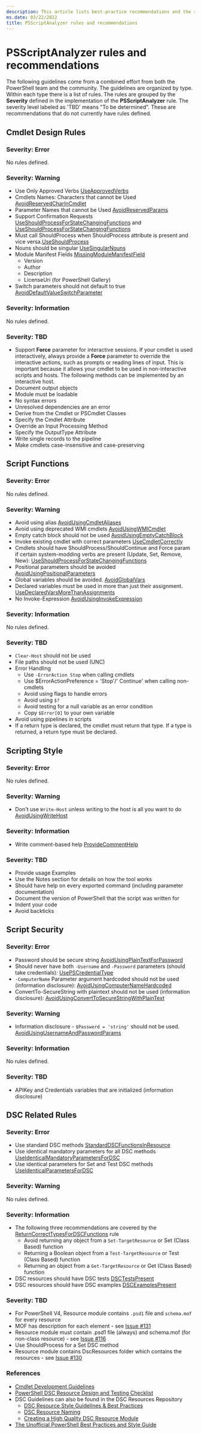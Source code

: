 ```yaml
---
description: This article lists best-practice recommendations and the rules associated with them.
ms.date: 03/22/2022
title: PSScriptAnalyzer rules and recommendations
---
```

# PSScriptAnalyzer rules and recommendations

The following guidelines come from a combined effort from both the PowerShell team and the
community. The guidelines are organized by type. Within each type there is a list of rules. The
rules are grouped by the **Severity** defined in the implementation of the **PSScriptAnalyzer** rule.
The severity level labeled as 'TBD' means "To be determined". These are recommendations that do not
currently have rules defined.

## Cmdlet Design Rules

### Severity: Error

No rules defined.

### Severity: Warning

- Use Only Approved Verbs [UseApprovedVerbs](Rules/UseApprovedVerbs.md)
- Cmdlets Names: Characters that cannot be Used
  [AvoidReservedCharInCmdlet](Rules/ReservedCmdletChar.md)
- Parameter Names that cannot be Used
  [AvoidReservedParams](Rules/ReservedParams.md)
- Support Confirmation Requests
  [UseShouldProcessForStateChangingFunctions](Rules/UseShouldProcessForStateChangingFunctions.md)
  and
  [UseShouldProcessForStateChangingFunctions](Rules/UseShouldProcessForStateChangingFunctions.md)
- Must call ShouldProcess when ShouldProcess attribute is present and vice
  versa.[UseShouldProcess](Rules/ShouldProcess.md)
- Nouns should be singular
  [UseSingularNouns](Rules/UseSingularNouns.md)
- Module Manifest Fields
  [MissingModuleManifestField](Rules/MissingModuleManifestField.md)
  - Version
  - Author
  - Description
  - LicenseUri (for PowerShell Gallery)
- Switch parameters should not default to true
  [AvoidDefaultValueSwitchParameter](Rules/AvoidDefaultValueSwitchParameter.md)

### Severity: Information

No rules defined.

### Severity: TBD

- Support **Force** parameter for interactive sessions. If your cmdlet is used interactively, always
  provide a **Force** parameter to override the interactive actions, such as prompts or reading
  lines of input. This is important because it allows your cmdlet to be used in non-interactive
  scripts and hosts. The following methods can be implemented by an interactive host.
- Document output objects
- Module must be loadable
- No syntax errors
- Unresolved dependencies are an error
- Derive from the Cmdlet or PSCmdlet Classes
- Specify the Cmdlet Attribute
- Override an Input Processing Method
- Specify the OutputType Attribute
- Write single records to the pipeline
- Make cmdlets case-insensitive and case-preserving

## Script Functions

### Severity: Error

No rules defined.

### Severity: Warning

- Avoid using alias
  [AvoidUsingCmdletAliases](Rules/AvoidUsingCmdletAliases.md)
- Avoid using deprecated WMI cmdlets
  [AvoidUsingWMICmdlet](Rules/AvoidUsingWMICmdlet.md)
- Empty catch block should not be used
  [AvoidUsingEmptyCatchBlock](Rules/AvoidUsingEmptyCatchBlock.md)
- Invoke existing cmdlet with correct parameters
  [UseCmdletCorrectly](Rules/UseCmdletCorrectly.md)
- Cmdlets should have ShouldProcess/ShouldContinue and Force param if certain system-modding verbs
  are present (Update, Set, Remove, New):
  [UseShouldProcessForStateChangingFunctions](Rules/UseShouldProcessForStateChangingFunctions.md)
- Positional parameters should be avoided
  [AvoidUsingPositionalParameters](Rules/AvoidUsingPositionalParameters.md)
- Global variables should be avoided.
  [AvoidGlobalVars](Rules/AvoidGlobalVars.md)
- Declared variables must be used in more than just their assignment.
  [UseDeclaredVarsMoreThanAssignments](Rules/UseDeclaredVarsMoreThanAssignments.md)
- No Invoke-Expression
  [AvoidUsingInvokeExpression](Rules/AvoidUsingInvokeExpression.md)

### Severity: Information

No rules defined.

### Severity: TBD

- `Clear-Host` should not be used
- File paths should not be used (UNC)
- Error Handling
  - Use `-ErrorAction Stop` when calling cmdlets
  - Use $ErrorActionPreference = 'Stop'/' Continue' when calling non-cmdlets
  - Avoid using flags to handle errors
  - Avoid using `$?`
  - Avoid testing for a null variable as an error condition
  - Copy `$Error[0]` to your own variable
- Avoid using pipelines in scripts
- If a return type is declared, the cmdlet must return that type. If a type is returned, a return
  type must be declared.

## Scripting Style

### Severity: Error

No rules defined.

### Severity: Warning

- Don't use `Write-Host` unless writing to the host is all you want to do
  [AvoidUsingWriteHost](Rules/AvoidUsingWriteHost.md)

### Severity: Information

- Write comment-based help
  [ProvideCommentHelp](Rules/ProvideCommentHelp.md)

### Severity: TBD

- Provide usage Examples
- Use the Notes section for details on how the tool works
- Should have help on every exported command (including parameter documentation)
- Document the version of PowerShell that the script was written for
- Indent your code
- Avoid backticks

## Script Security

### Severity: Error

- Password should be secure string
  [AvoidUsingPlainTextForPassword](Rules/AvoidUsingPlainTextForPassword.md)
- Should never have both `-Username` and `-Password` parameters (should take credentials):
  [UsePSCredentialType](Rules/UsePSCredentialType.md)
- `-ComputerName` Parameter argument hardcoded should not be used (information disclosure):
  [AvoidUsingComputerNameHardcoded](Rules/AvoidUsingComputerNameHardcoded.md)
- ConvertTo-SecureString with plaintext should not be used (information disclosure):
  [AvoidUsingConvertToSecureStringWithPlainText](Rules/AvoidUsingConvertToSecureStringWithPlainText.md)

### Severity: Warning

- Information disclosure - `$Password = 'string'` should not be used.
  [AvoidUsingUsernameAndPasswordParams](Rules/AvoidUsingUsernameAndPasswordParams.md)

### Severity: Information

No rules defined.

### Severity: TBD

- APIKey and Credentials variables that are initialized (information disclosure)

## DSC Related Rules

### Severity: Error

- Use standard DSC methods
  [StandardDSCFunctionsInResource](Rules/DSCStandardDSCFunctionsInResource.md)
- Use identical mandatory parameters for all DSC methods
  [UseIdenticalMandatoryParametersForDSC](Rules/DSCUseIdenticalMandatoryParametersForDSC.md)
- Use identical parameters for Set and Test DSC methods
  [UseIdenticalParametersForDSC](Rules/DSCUseIdenticalParametersForDSC.md)

### Severity: Warning

No rules defined.

### Severity: Information

- The following three recommendations are covered by the
  [ReturnCorrectTypesForDSCFunctions](Rules/DSCReturnCorrectTypesForDSCFunctions.md) rule
  - Avoid returning any object from a `Set-TargetResource` or Set (Class Based) function
  - Returning a Boolean object from a `Test-TargetResource` or Test (Class Based) function
  - Returning an object from a `Get-TargetResource` or Get (Class Based) function
- DSC resources should have DSC tests [DSCTestsPresent](Rules/DSCDscTestsPresent.md)
- DSC resources should have DSC examples [DSCExamplesPresent](Rules/DSCDscExamplesPresent.md)

### Severity: TBD

- For PowerShell V4, Resource module contains `.psd1` file and `schema.mof` for every resource
- MOF has description for each element - see
  [Issue #131](https://github.com/PowerShell/PSScriptAnalyzer/issues/131)
- Resource module must contain .psd1 file (always) and schema.mof (for non-class resource) - see
  [Issue #116](https://github.com/PowerShell/PSScriptAnalyzer/issues/116)
- Use ShouldProcess for a Set DSC method
- Resource module contains DscResources folder which contains the resources - see
  [Issue #130](https://github.com/PowerShell/PSScriptAnalyzer/issues/130)

### References

- [Cmdlet Development Guidelines](/powershell/scripting/developer/cmdlet/cmdlet-development-guidelines)
- [PowerShell DSC Resource Design and Testing Checklist](https://devblogs.microsoft.com/powershell/powershell-dsc-resource-design-and-testing-checklist/)
- DSC Guidelines can also be found in the DSC Resources Repository
  - [DSC Resource Style Guidelines & Best Practices](https://github.com/PowerShell/DscResources/blob/master/StyleGuidelines.md)
  - [DSC Resource Naming](https://github.com/PowerShell/DscResources/blob/master/Naming.md)
  - [Creating a High Quality DSC Resource Module](https://github.com/PowerShell/DscResources/blob/master/HighQualityModuleGuidelines.md)
- [The Unofficial PowerShell Best Practices and Style Guide](https://github.com/PoshCode/PowerShellPracticeAndStyle)
